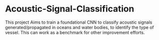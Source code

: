 # Acoustic-Signal-Classification
This project Aims to train a foundational CNN to classify acoustic signals generated/propagated in oceans and water bodies, to identify the type of vessel. This can work as a benchmark for other improvement efforts.
